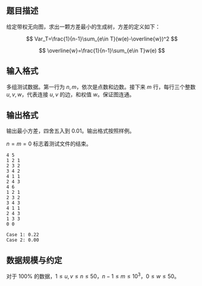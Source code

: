 ## 题目描述

给定带权无向图，求出一颗方差最小的生成树，方差的定义如下：

$$
Var_T=\frac{1}{n-1}\sum_{e\in T}(w(e)-\overline{w})^2
$$

$$
\overline{w}=\frac{1}{n-1}\sum_{e\in T}w(e)
$$

## 输入格式

多组测试数据。第一行为 $n,m$，依次是点数和边数。接下来 $m$ 行，每行三个整数 $u,v,w$，代表连接 $u,v$ 的边，和权值 $w$。保证图连通。

## 输出格式

输出最小方差，四舍五入到 $0.01$。输出格式按照样例。

$n=m=0$ 标志着测试文件的结束。


```input1
4 5
1 2 1
2 3 2
3 4 2
4 1 1
2 4 3
4 6
1 2 1
2 3 2
3 4 3
4 1 1
2 4 3
1 3 3
0 0
```

```output1
Case 1: 0.22
Case 2: 0.00
```

## 数据规模与约定

对于 $100\%$ 的数据，$1\le u,v\le n\le 50$，$n-1\le m\le 10^3$，$0\le w\le 50$。

